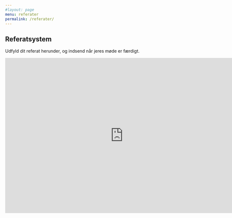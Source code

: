 ```yaml
---
#layout: page
menu: referater
permalink: /referater/
---
```


## Referatsystem

Udfyld dit referat herunder, og indsend når jeres møde er færdigt.


<iframe src="https://docs.google.com/forms/d/e/1FAIpQLSePfyZikvHGQ6rinKFNNS2zMttK-3rt8iMNZ4YprJx4Cp_zXA/viewform?embedded=true" width="760" height="500" frameborder="0" marginheight="0" marginwidth="0">Indlæser...</iframe>
